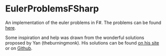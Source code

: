 # EulerProblemsFSharp
An implementation of the euler problems in F#.
The problems can be found [here](https://projecteuler.net/archives).

Some inspiration and help was drawn from the wonderful solutions proposed by Yan (theburningmonk). His solutions can be found [on his site](https://theburningmonk.com/project-euler-solutions/) or on [Github](https://github.com/theburningmonk/ProjectEuler-FSharp-Solutions).
